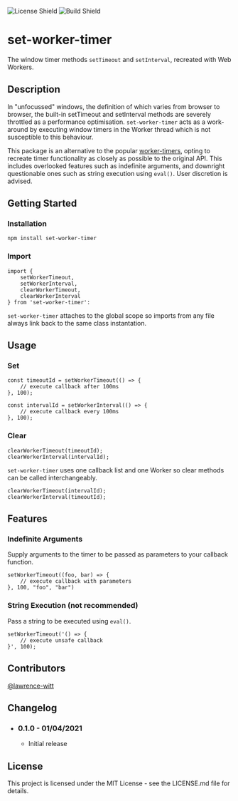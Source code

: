 ![License Shield](https://img.shields.io/github/license/lawrence-witt/set-worker-timer?style=flat-square)
![Build Shield](https://img.shields.io/travis/com/lawrence-witt/set-worker-timer?style=flat-square)

# set-worker-timer

The window timer methods `setTimeout` and `setInterval`, recreated with Web Workers.

## Description

In "unfocussed" windows, the definition of which varies from browser to browser, the built-in setTimeout and setInterval methods are severely throttled as a performance optimisation. `set-worker-timer` acts as a work-around by executing window timers in the Worker thread which is not susceptible to this behaviour.

This package is an alternative to the popular [worker-timers](https://github.com/chrisguttandin/worker-timers), opting to recreate timer functionality as closely as possible to the original API. This includes overlooked features such as indefinite arguments, and downright questionable ones such as string execution using `eval()`. User discretion is advised.

## Getting Started

### Installation

````
npm install set-worker-timer
````

### Import

````
import { 
    setWorkerTimeout, 
    setWorkerInterval,
    clearWorkerTimeout,
    clearWorkerInterval
} from 'set-worker-timer':
````
`set-worker-timer` attaches to the global scope so imports from any file always link back to the same class instantation.

## Usage

### Set

````
const timeoutId = setWorkerTimeout(() => {
    // execute callback after 100ms
}, 100);

const intervalId = setWorkerInterval(() => {
    // execute callback every 100ms
}, 100);
````

### Clear

````
clearWorkerTimeout(timeoutId);
clearWorkerInterval(intervalId);
````
`set-worker-timer` uses one callback list and one Worker so clear methods can be called interchangeably.
````
clearWorkerTimeout(intervalId);
clearWorkerInterval(timeoutId);
````

## Features

### Indefinite Arguments

Supply arguments to the timer to be passed as parameters to your callback function.

````
setWorkerTimeout((foo, bar) => {
    // execute callback with parameters
}, 100, "foo", "bar")
````
### String Execution (not recommended)

Pass a string to be executed using `eval()`.

````
setWorkerTimeout('() => {
    // execute unsafe callback
}', 100);
````

## Contributors

[@lawrence-witt]("https://github.com/lawrence-witt")

## Changelog

* ### 0.1.0 - 01/04/2021
  * Initial release

## License

This project is licensed under the MIT License - see the LICENSE.md file for details.